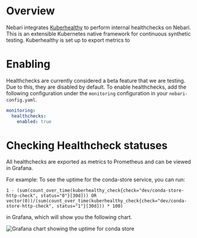 # Overview

Nebari integrates [Kuberhealthy](https://kuberhealthy.github.io/kuberhealthy/) to perform internal healthchecks on Nebari. This is an extensible Kubernetes native framework for continuous synthetic testing. Kuberhealthy is set up to export metrics to 

# Enabling

Healthchecks are currently considered a beta feature that we are testing. Due to this, they are disabled by default. To enable healthchecks, add the following configuration under the `monitoring` configuration in your `nebari-config.yaml`.

```yaml
monitoring:
  healthchecks:
    enabled: true
```

# Checking Healthcheck statuses

All healthchecks are exported as metrics to Prometheus and can be viewed in Grafana.

For example: To see the uptime for the conda-store service, you can run:

`1 - (sum(count_over_time(kuberhealthy_check{check="dev/conda-store-http-check", status="0"}[30d])) OR vector(0))/(sum(count_over_time(kuberhealthy_check{check="dev/conda-store-http-check", status="1"}[30d])) * 100)`

in Grafana, which will show you the following chart.

![Grafana chart showing the uptime for conda store](/img/how-tos/nebari-healthchecks.png)